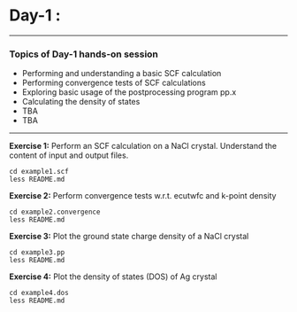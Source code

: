 # Day-1 :
---------

### Topics of Day-1 hands-on session

- Performing and understanding a basic SCF calculation
- Performing convergence tests of SCF calculations
- Exploring basic usage of the postprocessing program pp.x
- Calculating the density of states
- TBA
- TBA

-----------

**Exercise 1:** Perform an SCF calculation
                on a NaCl crystal.
                Understand the content of
                input and output files.

    cd example1.scf
    less README.md

**Exercise 2:** Perform convergence tests
                w.r.t. ecutwfc and k-point density

    cd example2.convergence
    less README.md

**Exercise 3:** Plot the ground state charge density
                of a NaCl crystal

    cd example3.pp
    less README.md

**Exercise 4:** Plot the density of states (DOS) of
                Ag crystal

    cd example4.dos
    less README.md
